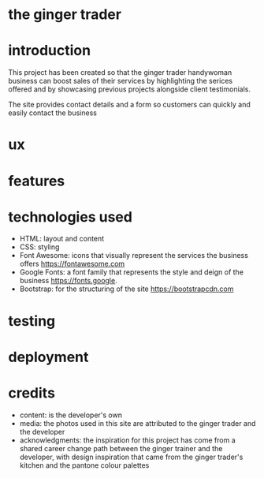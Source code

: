 # the ginger trader

# introduction

This project has been created so that the ginger trader handywoman business can boost sales of their services by 
highlighting the serices offered and by showcasing previous projects alongside client testimonials. 

The site provides contact details and a form so customers can quickly and easily contact the business

# ux

# features

# technologies used

- HTML: layout and content 
- CSS: styling
- Font Awesome: icons that visually represent the services the business offers https://fontawesome.com
- Google Fonts: a font family that represents the style and deign of the business https://fonts.google.
- Bootstrap: for the structuring of the site https://bootstrapcdn.com

# testing

# deployment

# credits

- content: is the developer's own
- media: the photos used in this site are attributed to the ginger trader and the developer
- acknowledgments: the inspiration for this project has come from a shared career change path between the ginger trainer and the
developer, with design inspiration that came from the ginger trader's kitchen and the pantone colour palettes
